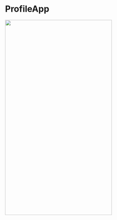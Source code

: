# ProfileApp
<img align="left" width="350" height="640" src="https://drive.google.com/uc?export=view&id=1tO7zo2_AHdPlklWxsB0kC7cXS_7H_7Vb">
